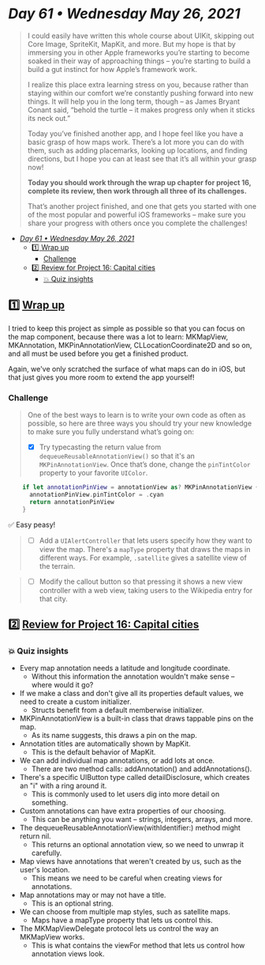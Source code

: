 # *Day 61 • Wednesday May 26, 2021*

>I could easily have written this whole course about UIKit, skipping out Core Image, SpriteKit, MapKit, and more. But my hope is that by immersing you in other Apple frameworks you’re starting to become soaked in their way of approaching things – you’re starting to build a build a gut instinct for how Apple’s framework work.
>
>I realize this place extra learning stress on you, because rather than staying within our comfort we’re constantly pushing forward into new things. It will help you in the long term, though – as James Bryant Conant said, “behold the turtle – it makes progress only when it sticks its neck out.”
>
>Today you’ve finished another app, and I hope feel like you have a basic grasp of how maps work. There’s a lot more you can do with them, such as adding placemarks, looking up locations, and finding directions, but I hope you can at least see that it’s all within your grasp now!
>
>**Today you should work through the wrap up chapter for project 16, complete its review, then work through all three of its challenges.**
>
>That’s another project finished, and one that gets you started with one of the most popular and powerful iOS frameworks – make sure you share your progress with others once you complete the challenges!

- [*Day 61 • Wednesday May 26, 2021*](#day-61--wednesday-may-26-2021)
  - [:one:  Wrap up](#1️⃣-wrap-up)
    - [Challenge](#challenge)
  - [:two:  Review for Project 16: Capital cities](#2️⃣-review-for-project-16-capital-cities)
    - [:boom: Quiz insights](#-quiz-insights)

## :one:  [Wrap up](https://www.hackingwithswift.com/read/16/4/wrap-up) 

I tried to keep this project as simple as possible so that you can focus on the map component, because there was a lot to learn: MKMapView, MKAnnotation, MKPinAnnotationView, CLLocationCoordinate2D and so on, and all must be used before you get a finished product.

Again, we've only scratched the surface of what maps can do in iOS, but that just gives you more room to extend the app yourself!

### Challenge

>One of the best ways to learn is to write your own code as often as possible, so here are three ways you should try your new knowledge to make sure you fully understand what’s going on:
>
>   - [x]   Try typecasting the return value from `dequeueReusableAnnotationView()` so that it's an `MKPinAnnotationView`. Once that’s done, change the `pinTintColor` property to your favorite `UIColor`.

```swift
    if let annotationPinView = annotationView as? MKPinAnnotationView {
      annotationPinView.pinTintColor = .cyan
      return annotationPinView
    }
```

:white_check_mark: Easy peasy!

>   - [ ]   Add a `UIAlertController` that lets users specify how they want to view the map. There's a `mapType` property that draws the maps in different ways. For example, `.satellite` gives a satellite view of the terrain.

>   - [ ]   Modify the callout button so that pressing it shows a new view controller with a web view, taking users to the Wikipedia entry for that city.

## :two:  [Review for Project 16: Capital cities](https://www.hackingwithswift.com/review/hws/project-16-capital-cities) 

### :boom: Quiz insights

* Every map annotation needs a latitude and longitude coordinate.
  * Without this information the annotation wouldn't make sense – where would it go?
* If we make a class and don't give all its properties default values, we need to create a custom initializer.
  * Structs benefit from a default memberwise initializer.
* MKPinAnnotationView is a built-in class that draws tappable pins on the map.
  * As its name suggests, this draws a pin on the map.
* Annotation titles are automatically shown by MapKit.
  * This is the default behavior of MapKit.
* We can add individual map annotations, or add lots at once.
  * There are two method calls: addAnnotation() and addAnnotations().
* There's a specific UIButton type called detailDisclosure, which creates an "i" with a ring around it.
  * This is commonly used to let users dig into more detail on something.
* Custom annotations can have extra properties of our choosing.
  * This can be anything you want – strings, integers, arrays, and more.
* The dequeueReusableAnnotationView(withIdentifier:) method might return nil.
  * This returns an optional annotation view, so we need to unwrap it carefully.
* Map views have annotations that weren't created by us, such as the user's location.
  * This means we need to be careful when creating views for annotations.
* Map annotations may or may not have a title.
  * This is an optional string.
* We can choose from multiple map styles, such as satellite maps.
   *  Maps have a mapType property that lets us control this.
*  The MKMapViewDelegate protocol lets us control the way an MKMapView works.
   *  This is what contains the viewFor method that lets us control how annotation views look.